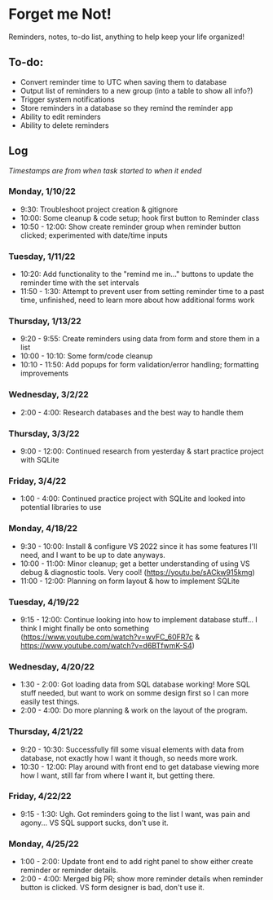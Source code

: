 # Forget me Not!
Reminders, notes, to-do list, anything to help keep your life organized!

## To-do:
* Convert reminder time to UTC when saving them to database
* Output list of reminders to a new group (into a table to show all info?)
* Trigger system notifications
* Store reminders in a database so they remind the reminder app
* Ability to edit reminders
* Ability to delete reminders

## Log
*Timestamps are from when task started to when it ended*

### Monday, 1/10/22
- 9:30: Troubleshoot project creation & gitignore
- 10:00: Some cleanup & code setup; hook first button to Reminder class
- 10:50 - 12:00: Show create reminder group when reminder button clicked; experimented with date/time inputs

### Tuesday, 1/11/22
- 10:20: Add functionality to the "remind me in..." buttons to update the reminder time with the set intervals
- 11:50 - 1:30: Attempt to prevent user from setting reminder time to a past time, unfinished, need to learn more about how additional forms work

### Thursday, 1/13/22
- 9:20 - 9:55: Create reminders using data from form and store them in a list
- 10:00 - 10:10: Some form/code cleanup
- 10:10 - 11:50: Add popups for form validation/error handling; formatting improvements

### Wednesday, 3/2/22
- 2:00 - 4:00: Research databases and the best way to handle them

### Thursday, 3/3/22
- 9:00 - 12:00: Continued research from yesterday & start practice project with SQLite

### Friday, 3/4/22
- 1:00 - 4:00: Continued practice project with SQLite and looked into potential libraries to use

### Monday, 4/18/22
- 9:30 - 10:00: Install & configure VS 2022 since it has some features I'll need, and I want to be up to date anyways.
- 10:00 - 11:00: Minor cleanup; get a better understanding of using VS debug & diagnostic tools. Very cool! (https://youtu.be/sACkw915kmg)
- 11:00 - 12:00: Planning on form layout & how to implement SQLite

### Tuesday, 4/19/22
- 9:15 - 12:00: Continue looking into how to implement database stuff... I think I might finally be onto something (https://www.youtube.com/watch?v=wvFC_60FR7c & https://www.youtube.com/watch?v=d6BTfwmK-S4)

### Wednesday, 4/20/22
- 1:30 - 2:00: Got loading data from SQL database working! More SQL stuff needed, but want to work on somme design first so I can more easily test things.
- 2:00 - 4:00: Do more planning & work on the layout of the program.

### Thursday, 4/21/22
- 9:20 - 10:30: Successfully fill some visual elements with data from database, not exactly how I want it though, so needs more work.
- 10:30 - 12:00: Play around with front end to get database viewing more how I want, still far from where I want it, but getting there.

### Friday, 4/22/22
- 9:15 - 1:30: Ugh. Got reminders going to the list I want, was pain and agony... VS SQL support sucks, don't use it.

### Monday, 4/25/22
- 1:00 - 2:00: Update front end to add right panel to show either create reminder or reminder details.
- 2:00 - 4:00: Merged big PR; show more reminder details when reminder button is clicked. VS form designer is bad, don't use it.
